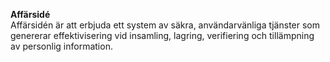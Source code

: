 
<b> Affärsidé </b>
<br>
Affärsidén är att erbjuda ett system av säkra, användarvänliga tjänster som genererar effektivisering vid insamling, lagring, verifiering och tillämpning av personlig information.
